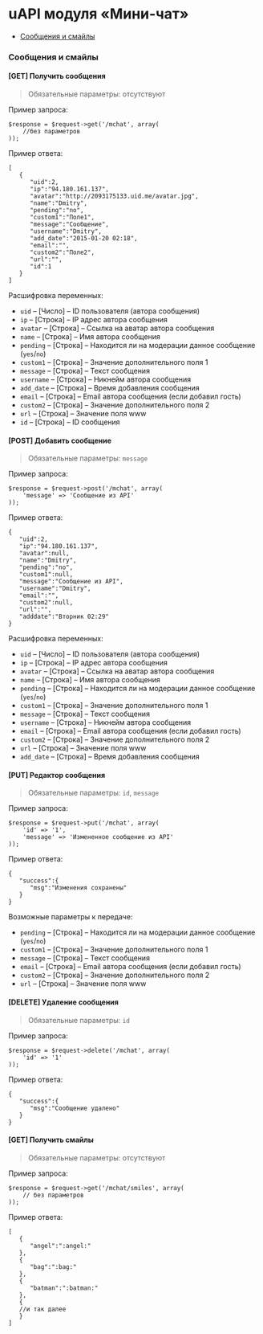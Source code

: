 # uAPI модуля «Мини-чат»

- [Сообщения и смайлы](#module-mchat-messages)

<a name="module-mchat-messages"></a>
### Сообщения и смайлы

#### [GET] Получить сообщения

> Обязательные параметры: отсутствуют

Пример запроса:

    $response = $request->get('/mchat', array(
        //без параметров
    ));

Пример ответа:

    [
       {
          "uid":2,
          "ip":"94.180.161.137",
          "avatar":"http://2093175133.uid.me/avatar.jpg",
          "name":"Dmitry",
          "pending":"no",
          "custom1":"Поле1",
          "message":"Сообщение",
          "username":"Dmitry",
          "add_date":"2015-01-20 02:18",
          "email":"",
          "custom2":"Поле2",
          "url":"",
          "id":1
       }
    ]

Расшифровка переменных:

- `uid` – [Число] – ID пользователя (автора сообщения)
- `ip` – [Строка] – IP адрес автора сообщения
- `avatar` – [Строка] – Ссылка на аватар автора сообщения
- `name` – [Строка] – Имя автора сообщения
- `pending` – [Строка] – Находится ли на модерации данное сообщение (`yes`/`no`)
- `custom1` – [Строка] – Значение дополнительного поля 1
- `message` – [Строка] – Текст сообщения
- `username` – [Строка] – Никнейм автора сообщения
- `add_date` – [Строка] – Время добавления сообщения
- `email` – [Строка] – Email автора сообщения (если добавил гость)
- `custom2` – [Строка] – Значение дополнительного поля 2
- `url` – [Строка] – Значение поля www
- `id` – [Строка] – ID сообщения

#### [POST] Добавить сообщение

> Обязательные параметры: `message`

Пример запроса:

    $response = $request->post('/mchat', array(
        'message' => 'Сообщение из API'
    ));

Пример ответа:

    {
       "uid":2,
       "ip":"94.180.161.137",
       "avatar":null,
       "name":"Dmitry",
       "pending":"no",
       "custom1":null,
       "message":"Сообщение из API",
       "username":"Dmitry",
       "email":"",
       "custom2":null,
       "url":"",
       "adddate":"Вторник 02:29"
    }

Расшифровка переменных:

- `uid` – [Число] – ID пользователя (автора сообщения)
- `ip` – [Строка] – IP адрес автора сообщения
- `avatar` – [Строка] – Ссылка на аватар автора сообщения
- `name` – [Строка] – Имя автора сообщения
- `pending` – [Строка] – Находится ли на модерации данное сообщение (`yes`/`no`)
- `custom1` – [Строка] – Значение дополнительного поля 1
- `message` – [Строка] – Текст сообщения
- `username` – [Строка] – Никнейм автора сообщения
- `email` – [Строка] – Email автора сообщения (если добавил гость)
- `custom2` – [Строка] – Значение дополнительного поля 2
- `url` – [Строка] – Значение поля www
- `add_date` – [Строка] – Время добавления сообщения

#### [PUT] Редактор сообщения

> Обязательные параметры: `id`, `message`

Пример запроса:

    $response = $request->put('/mchat', array(
        'id' => '1',
        'message' => 'Измененное сообщение из API'
    ));

Пример ответа:

    {
       "success":{
          "msg":"Изменения сохранены"
       }
    }

Возможные параметры к передаче:

- `pending` – [Строка] – Находится ли на модерации данное сообщение (`yes`/`no`)
- `custom1` – [Строка] – Значение дополнительного поля 1
- `message` – [Строка] – Текст сообщения
- `email` – [Строка] – Email автора сообщения (если добавил гость)
- `custom2` – [Строка] – Значение дополнительного поля 2
- `url` – [Строка] – Значение поля www

#### [DELETE] Удаление сообщения

> Обязательные параметры: `id`

Пример запроса:

    $response = $request->delete('/mchat', array(
        'id' => '1'
    ));

Пример ответа:

    {
       "success":{
          "msg":"Сообщение удалено"
       }
    }

#### [GET] Получить смайлы

> Обязательные параметры: отсутствуют

Пример запроса:

    $response = $request->get('/mchat/smiles', array(
        // без параметров
    ));

Пример ответа:

    [
       {
          "angel":":angel:"
       },
       {
          "bag":":bag:"
       },
       {
          "batman":":batman:"
       },
       {
       //и так далее
       }
    ]

